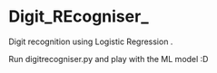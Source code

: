 # Digit_REcogniser_
Digit recognition using Logistic Regression .


Run digitrecogniser.py and play with the ML model :D

